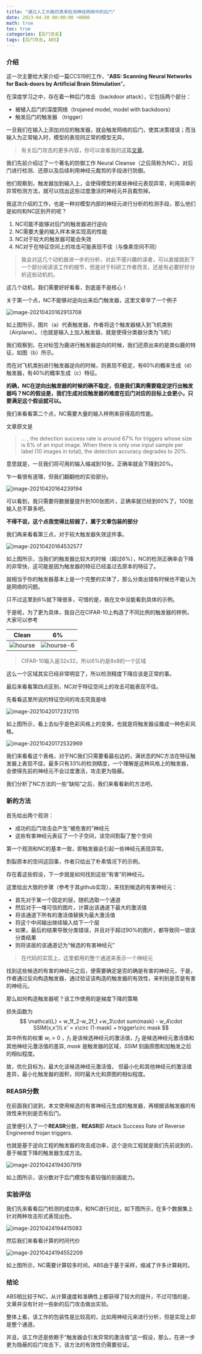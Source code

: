 ```yaml
---
title: "通过人工大脑仿真来检测神经网络中的后门"
date: 2023-04-30 00:00:00 +0800
math: true
toc: true
categories: [后门攻击]
tags: [后门攻击, ABS] 
---
```




### 介绍

这一次主要给大家介绍一篇CCS19的工作，“**ABS: Scanning Neural Networks for Back-doors by Artificial Brain Stimulation**”。



在深度学习之中，存在着一种后门攻击（backdoor attack），它包括两个部分：

- 被植入后门的深度网络（trojaned model, model with backdoors）
- 触发后门的触发器 （trigger）

一旦我们在输入上添加对应的触发器，就会触发网络的后门，使其决策错误；而当输入为正常输入时，模型的表现同正常的模型无异。

> 有关后门攻击的更多内容，你可以查看我的这篇[文章](https://mezereonxp.fun/2023/04/27/backdoor.html)。

我们先前介绍过了一个著名的防御工作 Neural Cleanse（之后简称为NC），对后门进行检测、还原以及后续利用神经元裁剪的手段进行防御。

他们观察到，触发器加到输入上，会使得模型的某些神经元表现异常，利用简单的异常检测方法，就可以找出这些过度激活的神经元并且裁剪掉。

我这次介绍的工作，也是一种对模型内部的神经元进行分析的检测手段，那么他们是如何和NC区别开的呢？

1. NC可能不能够对后门的触发器进行逆向
2. NC需要大量的输入样本来实现高的性能
3. NC对于较大的触发器可能会失效
4. NC对于在特征空间上的攻击可能表现不佳（与像素空间不同）



> 我会对这几个动机做进一步的分析，对此不感兴趣的读者，可以直接跳到下一个部分阅读该工作的细节，但是对于科研工作者而言，还是有必要好好分析这些动机的。

这几个动机，我们需要好好看看，到底是不是核心！

关于第一个点，NC不能够对逆向出来后门触发器，这里文章举了一个例子

![image-20210420162913708](https://mezereon-upic.oss-cn-shanghai.aliyuncs.com/uPic/image-20210420162913708.png)

如上图所示，图片（a）代表触发器，作者将这个触发器植入到飞机类别（Airplane）。（也就是输入上加入触发器，就是使得分类器分类为飞机）

我们观察到，在对标签为鹿进行触发器逆向的时候，我们还原出来的是类似鹿的特征，如图（b）所示。

而在对飞机类别进行触发器逆向的时候，则表现不稳定，有60%的概率生成（d）触发器，有40%的概率生成（c）特征。

**的确，NC在逆向出触发器的时候的确不稳定，但是我们真的需要稳定逆行出触发器吗？NC的假设是，我们生成对应触发器的难度在后门对应的目标上会更小，只要满足这个假设就可以。**



我们来看看第二个点，NC需要大量的输入样例来获得高的性能。

文章原文是

> ... , the detection success rate is around 67% for triggers whose size is 6% of an input image. When there is only one input sample per label (10 images in total), the detection accuracy degrades to 20%.

意思就是，一旦我们将可用的输入缩减到10张，正确率就会下降到20%。

乍一看很有道理，但我们翻翻他的实验部分。

![image-20210420164239194](https://mezereon-upic.oss-cn-shanghai.aliyuncs.com/uPic/image-20210420164239194.png)

可以看到，我只需要将数据量提升到100张图片，正确率就已经到60%了，100张输入总不算多吧。

**不得不说，这个点我觉得比较弱了，属于文章包装的部分**



我们再来看看第三点，对于较大触发器失效这件事。

![image-20210420164532577](https://mezereon-upic.oss-cn-shanghai.aliyuncs.com/uPic/image-20210420164532577.png)

如上图所示，当我们的触发器比较大的时候（超过6%），NC的检测正确率会下降的非常快，这可能是因为触发器的特征已经盖过去原本的特征了。

就相当于你的触发器基本上是一个完整的实体了，那么分类出错有时候也不能认为是网络的问题。

只不过这里到6%就下降很多，可惜的是，我在文中没能看到具体的示例。

于是呢，为了更为具体，我自己在CIFAR-10上构造了不同比例的触发器的样例，大家可以参考

|                                     Clean                                     |                                        6%                                         |
| :---------------------------------------------------------------------------: | :-------------------------------------------------------------------------------: |
| ![hourse](https://mezereon-upic.oss-cn-shanghai.aliyuncs.com/uPic/hourse.png) | ![hourse-6](https://mezereon-upic.oss-cn-shanghai.aliyuncs.com/uPic/hourse-6.png) |

> CIFAR-10输入是32x32，所以6%约是8x8的一个区域

这么一个区域其实已经非常明显了，所以检测精度下降应该是正常的事。



最后来看看第四点区别，NC对于特征空间上的攻击可能表现不佳。

先看看这里所说的特征空间的攻击究竟是啥

![image-20210420172312115](https://mezereon-upic.oss-cn-shanghai.aliyuncs.com/uPic/image-20210420172312115.png)

如上图所示，看上去似乎是色彩风格上的变换，也就是将触发器设置成一种色彩风格。

![image-20210420172532969](https://mezereon-upic.oss-cn-shanghai.aliyuncs.com/uPic/image-20210420172532969.png)

我们来看看这个表格，对于NC我们只需要看最右边的，满状态的NC方法在特征触发器上表现不佳，最多只有33%的检测精度，一个理解是这种风格上的触发器，会使得先前的神经元不会过度激活，攻击更为隐蔽。

我们分析了NC方法的一些“缺陷”之后，我们来看看新的方法吧。

### 新的方法

首先给出两个观测：

- 成功的后门攻击会产生“被危害的”神经元
- 这些有害神经元表征了一个子空间，该空间割裂了整个空间

第一个观测和NC的基本一致，即触发器会引起一些神经元表现异常。

割裂原本的空间这回事，作者只给出了朴素情况下的示例。



存在着这些假设，下一步就是如何找到这些“有害”的神经元。

这里给出大致的步骤（参考于其github实现），来找到候选的有害神经元：

- 首先对于某一个固定的层，随机选取一个通道
- 然后对于一堆可信的图片，计算出该通道下最大的激活值
- 将该通道下所有的激活值替换为最大激活值
- 将这个中间输出继续输入给下一个层
- 如果，最后的结果导致分类错误，并且对于超过90%的图片，都导致同一错误分类结果
- 则将该层的该通道记为“候选的有害神经元”

> 在代码的实现上，这里都用的整个通道来表示一个神经元

找到这些候选的有害的神经元之后，便需要确定是否的确是有害的神经元，于是，作者通过反向构造触发器，通过验证该构造的触发器的有效性，来判别是否是有害的神经元。

那么如何构造触发器呢？该工作使用的是梯度下降的策略

损失函数为
$$
\mathcal{L} = w_1f_2-w_2f_1 +w_3\cdot sum(mask) - w_4\cdot SSIM(x,x')\\
x' = x\circ (1-mask) + trigger\circ mask
$$
其中所有的权重 $w_i > 0$ ，$f_1$ 是该候选神经元的激活值，$f_2$ 是候选神经元激活值和其他神经元激活值的差异, $mask$ 是触发器的区域，$SSIM$ 刻画原图和加触发之后的相似程度。

故，优化目标为，最大化该候选神经元激活值， 但最小化和其他神经元的激活值差异，最小化触发器的面积，同时最大化和原图的相似程度。



### REASR分数

在前面我们说到，本文使用候选的有害神经元生成的触发器，再根据该触发器的有效性来判别是否有后门。

这里便引入了一个**REASR**分数，**REASR**即 Attack Success Rate of Reverse Engineered trojan triggers.

也就是基于逆向工程的触发器的攻击成功率，这个逆向工程就是我们先前说到的，基于梯度下降的触发器生成方法。



![image-20210424194307919](https://mezereon-upic.oss-cn-shanghai.aliyuncs.com/uPic/image-20210424194307919.png)

如上图所示，该分数对于后门模型有着较强的刻画能力。



### 实验评估



我们先来看看后门检测的成功率，和NC进行对比，如下图所示，在多个数据集上针对两种攻击形式表现出色。

![image-20210424194415083](https://mezereon-upic.oss-cn-shanghai.aliyuncs.com/uPic/image-20210424194415083.png)



然后我们来看看计算的时间代价

![image-20210424194552209](https://mezereon-upic.oss-cn-shanghai.aliyuncs.com/uPic/image-20210424194552209.png)

如上图所示，NC需要计算较多时间，ABS由于基于采样，缩减了许多计算耗时。



### 结论

ABS相比较于NC，从计算速度和准确性上都获得了较大的提升，不过可惜的是，文章并没有针对一些新的后门攻击做出实验。

整体上看，该工作的包装性是比较高的，比如用神经元来进行分析，但是实现上却是整个通道。

并且，该工作还是依赖于“触发器会引发异常的激活值”这一假设，那么，在进一步更为隐蔽的后门攻击下，该方法的有效性仍需要验证。